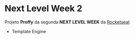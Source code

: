 # Next Level Week 2

Projeto **Proffy** da segunda **NEXT LEVEL WEEK** da [Rocketseat](https://rocketseat.com.br/)



- Template Engine